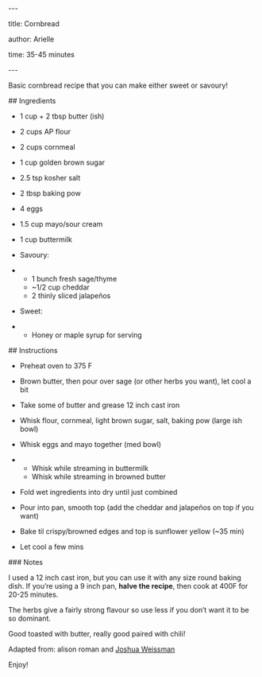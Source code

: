 \---

title: Cornbread

author: Arielle

time: 35-45 minutes

\---



<!-- description -->



Basic cornbread recipe that you can make either sweet or savoury!





<section markdown="1">



\## Ingredients



<!-- list the ingredients below -->



- 1 cup + 2 tbsp butter (ish)

- 2 cups AP flour

- 2 cups cornmeal

- 1 cup golden brown sugar

- 2.5 tsp kosher salt

- 2 tbsp baking pow

- 4 eggs

- 1.5 cup mayo/sour cream

- 1 cup buttermilk

- Savoury:

- - 1 bunch fresh sage/thyme
  - ~1/2 cup cheddar 
  - 2 thinly sliced jalapeños 

- Sweet: 

- - Honey or maple syrup for serving

   

</section>



\## Instructions



<!-- list the steps below -->



- Preheat oven to 375 F

- Brown butter, then pour over sage (or other herbs you want), let cool a bit

- Take some of butter and grease 12 inch cast iron

- Whisk flour, cornmeal, light brown sugar, salt, baking pow (large ish bowl)

- Whisk eggs and mayo together (med bowl) 

- - Whisk while streaming in buttermilk 
  - Whisk while streaming in browned butter 

- Fold wet ingredients into dry until just combined

- Pour into pan, smooth top (add the cheddar and jalapeños on top if you want)

- Bake til crispy/browned edges and top is sunflower yellow (~35 min)

- Let cool a few mins 



\### Notes



<!-- write any loose notes below -->



I used a 12 inch cast iron, but you can use it with any size round baking dish. If you’re using a 9 inch pan, **halve the recipe**, then cook at 400F for 20-25 minutes.

The herbs give a fairly strong flavour so use less if you don’t want it to be so dominant. 

Good toasted with butter, really good paired with chili!

Adapted from: alison roman and [Joshua Weissman](https://www.youtube.com/watch?v=et5OlhhD2Bo&t=166s)

Enjoy!